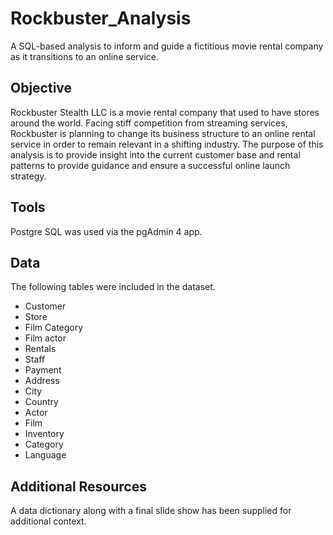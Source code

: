 # Rockbuster_Analysis
A SQL-based analysis to inform and guide a fictitious movie rental company as it transitions to an online service.

## Objective
Rockbuster Stealth LLC is a movie rental company that used to have stores around the world. Facing stiff competition from streaming services, Rockbuster is planning to change its business structure to an online rental service in order to remain relevant in a shifting industry. The purpose of this analysis is to provide insight into the current customer base and rental patterns to provide guidance and ensure a  successful online launch strategy.

## Tools
Postgre SQL was used via the pgAdmin 4 app.

## Data
The following tables were included in the dataset. 
 - Customer
 - Store
 - Film Category
 - Film actor
 - Rentals
 - Staff
 - Payment
 - Address
 - City
 - Country
 - Actor
 - Film
 - Inventory
 - Category
 - Language

## Additional Resources
A data dictionary along with a final slide show has been supplied for additional context. 
